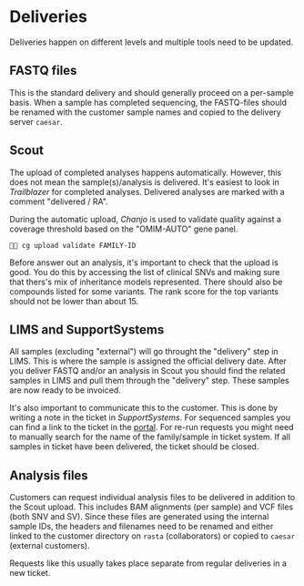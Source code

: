 # Deliveries

Deliveries happen on different levels and multiple tools need to be updated.

## FASTQ files

This is the standard delivery and should generally proceed on a per-sample basis. When a sample has completed sequencing, the FASTQ-files should be renamed with the customer sample names and copied to the delivery server `caesar`.

## Scout

The upload of completed analyses happens automatically. However, this does not mean the sample(s)/analysis is delivered. It's easiest to look in _Trailblazer_ for completed analyses. Delivered analyses are marked with a comment "delivered / RA".

During the automatic upload, _Chanjo_ is used to validate quality against a coverage threshold based on the "OMIM-AUTO" gene panel.

    👨‍💻 cg upload validate FAMILY-ID

Before answer out an analysis, it's important to check that the upload is good. You do this by accessing the list of clinical SNVs and making sure that thers's mix of inheritance models represented. There should also be compounds listed for some variants. The rank score for the top variants should not be lower than about 15.

## LIMS and SupportSystems

All samples (excluding "external") will go throught the "delivery" step in LIMS. This is where the sample is assigned the official delivery date. After you deliver FASTQ and/or an analysis in Scout you should find the related samples in LIMS and pull them through the "delivery" step. These samples are now ready to be invoiced.

It's also important to communicate this to the customer. This is done by writing a note in the ticket in _SupportSystems_. For sequenced samples you can find a link to the ticket in the [portal][portal]. For re-run requests you might need to manually search for the name of the family/sample in ticket system. If all samples in ticket have been delivered, the ticket should be closed.

## Analysis files

Customers can request individual analysis files to be delivered in addition to the Scout upload. This includes BAM alignments (per sample) and VCF files (both SNV and SV). Since these files are generated using the internal sample IDs, the headers and filenames need to be renamed and either linked to the customer directory on `rasta` (collaborators) or copied to `caesar` (external customers).

Requests like this usually takes place separate from regular deliveries in a new ticket.

[portal]: https://clinical.scilifelab.se/
